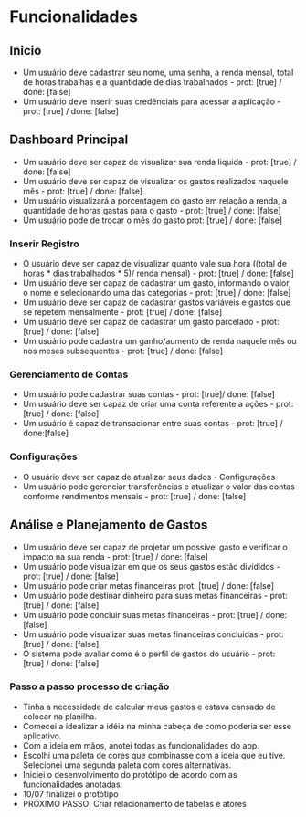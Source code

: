 # Funcionalidades

## Inicio
* Um usuário deve cadastrar seu nome, uma senha, a renda mensal, total de horas trabalhas e a quantidade de dias trabalhados - prot: [true] / done: [false]
* Um usuário deve inserir suas credênciais para acessar a aplicação - prot: [true] / done: [false]

## Dashboard Principal
* Um usuário deve ser capaz de visualizar sua renda liquida - prot: [true] / done: [false]
* Um usuário deve ser capaz de visualizar os gastos realizados naquele mês - prot: [true] / done: [false]
* Um usuário visualizará a porcentagem do gasto em relação a renda, a quantidade de horas gastas para o gasto - prot: [true] / done: [false]
* Um usuário pode de trocar o mês do gasto prot: [true] / done: [false] 
### Inserir Registro
* O usuário deve ser capaz de visualizar quanto vale sua hora ((total de horas * dias trabalhados * 5)/ renda mensal) - prot: [true] / done: [false]
* Um usuário deve ser capaz de cadastrar um gasto, informando o valor, o nome e selecionando uma das categorias - prot: [true] / done: [false]
* Um usuário deve ser capaz de cadastrar gastos variáveis e gastos que se repetem mensalmente - prot: [true] / done: [false]
* Um usuário deve ser capaz de cadastrar um gasto parcelado - prot: [true] / done: [false]
* Um usuário pode cadastra um ganho/aumento de renda naquele mês ou nos meses subsequentes - prot: [true] / done: [false]
### Gerenciamento de Contas
* Um usuário pode cadastrar suas contas - prot: [true]/ done: [false]
* Um usuário deve ser capaz de criar uma conta referente a ações - prot: [true] / done: [false]
* Um usuário é capaz de transacionar entre suas contas - prot: [true] / done:[false]

### Configurações
* O usuário deve ser capaz de atualizar seus dados - Configurações
* Um usuário pode gerenciar transferências e atualizar o valor das contas conforme rendimentos mensais - prot: [true] / done: [false]

## Análise e Planejamento de Gastos
* Um usuário deve ser capaz de projetar um possível gasto e verificar o impacto na sua renda - prot: [true] / done: [false]
* Um usuário pode visualizar em que os seus gastos estão divididos - prot: [true] / done: [false]
* Um usuário pode criar metas financeiras prot: [true] / done: [false]
* Um usuário pode destinar dinheiro para suas metas financeiras - prot: [true] / done: [false]
* Um usuário pode concluir suas metas financeiras - prot: [true] / done: [false]
* Um usuário pode visualizar suas metas financeiras concluidas - prot: [true] / done: [false]
* O sistema pode avaliar como é o perfil de gastos do usuário - prot: [true] / done: [false]

### Passo a passo processo de criação
* Tinha a necessidade de calcular meus gastos e estava cansado de colocar na planilha.
* Comecei a idealizar a idéia na minha cabeça de como poderia ser esse aplicativo.
* Com a ideia em mãos, anotei todas as funcionalidades do app.
* Escolhi uma paleta de cores que combinasse com a ideia que eu tive. Selecionei uma segunda paleta com cores alternativas.
* Iniciei o desenvolvimento do protótipo de acordo com as funcionalidades anotadas.
* 10/07 finalizei o protótipo
* PRÓXIMO PASSO: Criar relacionamento de tabelas e atores
